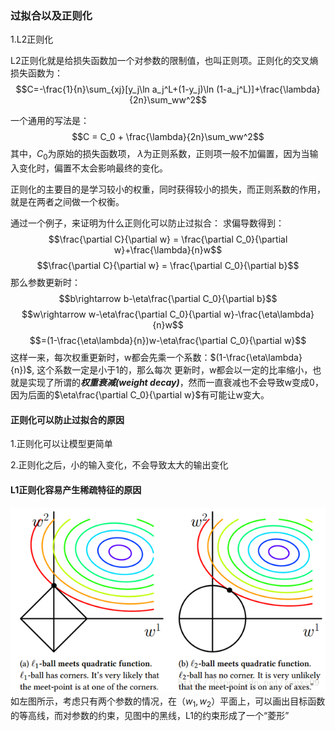 ### 过拟合以及正则化

1.L2正则化
	
   L2正则化就是给损失函数加一个对参数的限制值，也叫正则项。正则化的交叉熵损失函数为：
   $$C=-\frac{1}{n}\sum_{xj}[y_j\ln a_j^L+(1-y_j)\ln (1-a_j^L)]+\frac{\lambda}{2n}\sum_ww^2$$
   
   一个通用的写法是：
   $$C = C_0 + \frac{\lambda}{2n}\sum_ww^2$$
   其中，$C_0$为原始的损失函数项， $\lambda$为正则系数，正则项一般不加偏置，因为当输入变化时，偏置不太会影响最终的变化。
   
   正则化的主要目的是学习较小的权重，同时获得较小的损失，而正则系数的作用，就是在两者之间做一个权衡。
   
   通过一个例子，来证明为什么正则化可以防止过拟合：
   求偏导数得到：
   $$\frac{\partial C}{\partial w} = \frac{\partial C_0}{\partial w}+\frac{\lambda}{n}w$$
   $$\frac{\partial C}{\partial w} = \frac{\partial C_0}{\partial b}$$
   那么参数更新时：
   $$b\rightarrow b-\eta\frac{\partial C_0}{\partial b}$$
   $$w\rightarrow w-\eta\frac{\partial C_0}{\partial w}-\frac{\eta\lambda}{n}w$$
$$=(1-\frac{\eta\lambda}{n})w-\eta\frac{\partial C_0}{\partial w}$$
这样一来，每次权重更新时，w都会先乘一个系数：$(1-\frac{\eta\lambda}{n})$, 这个系数一定是小于1的，那么每次 更新时，w都会以一定的比率缩小，也就是实现了所谓的***权重衰减(weight decay)***，然而一直衰减也不会导致w变成0，因为后面的$\eta\frac{\partial C_0}{\partial w}$有可能让w变大。

#### 正则化可以防止过拟合的原因

1.正则化可以让模型更简单

2.正则化之后，小的输入变化，不会导致太大的输出变化

#### L1正则化容易产生稀疏特征的原因
![L1L2](./images/L1L2.png)
如左图所示，考虑只有两个参数的情况，在（$w_1, w_2$）平面上，可以画出目标函数的等高线，而对参数的约束，见图中的黑线，L1的约束形成了一个“菱形”

